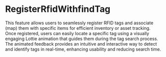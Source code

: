 # RegisterRfidWithfindTag
This feature allows users to seamlessly register RFID tags and associate (map) them with specific items for efficient inventory or asset tracking. Once registered, users can easily locate a specific tag using a visually engaging Lottie animation that guides them during the tag search process. The animated feedback provides an intuitive and interactive way to detect and identify tags in real-time, enhancing usability and reducing search time.
